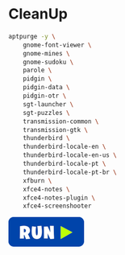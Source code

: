 # CleanUp
```bash
aptpurge -y \
    gnome-font-viewer \
    gnome-mines \
    gnome-sudoku \
    parole \
    pidgin \
    pidgin-data \
    pidgin-otr \
    sgt-launcher \
    sgt-puzzles \
    transmission-common \
    transmission-gtk \
    thunderbird \
    thunderbird-locale-en \
    thunderbird-locale-en-us \
    thunderbird-locale-pt \
    thunderbird-locale-pt-br \
    xfburn \
    xfce4-notes \
    xfce4-notes-plugin \
    xfce4-screenshooter
```
[![bashrun](../images/bashrun.png)](br:uninstall-duplicity)
